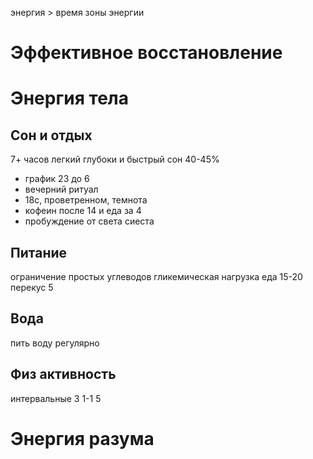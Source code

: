 энергия > время
зоны энергии

# Эффективное восстановление

# Энергия тела
## Сон и отдых
7+ часов
легкий глубоки и быстрый сон 40-45%
- график 23 до 6
- вечерний ритуал
- 18с, проветренном, темнота
- кофеин после 14 и еда за 4
- пробуждение от света
сиеста

## Питание
ограничение простых углеводов
гликемическая нагрузка
еда 15-20 перекус 5

## Вода
пить воду регулярно

## Физ активность
интервальные
3 1-1 5

# Энергия разума